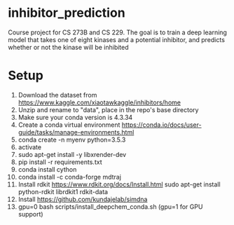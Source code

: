 # inhibitor_prediction
Course project for CS 273B and CS 229.  The goal is to train a deep learning model that takes one of eight kinases and a potential inhibitor, and predicts whether or not the kinase will be inhibited

# Setup
1. Download the dataset from https://www.kaggle.com/xiaotawkaggle/inhibitors/home
2. Unzip and rename to "data", place in the repo's base directory
3. Make sure your conda version is 4.3.34
4. Create a conda virtual environment https://conda.io/docs/user-guide/tasks/manage-environments.html
5. conda create -n myenv python=3.5.3
6. activate
7. sudo apt-get install -y libxrender-dev
8. pip install -r requirements.txt
9. conda install cython
10. conda install -c conda-forge mdtraj
11. Install rdkit https://www.rdkit.org/docs/Install.html
	sudo apt-get install python-rdkit librdkit1 rdkit-data
12. Install https://github.com/kundajelab/simdna
13. gpu=0 bash scripts/install_deepchem_conda.sh (gpu=1 for GPU support)
